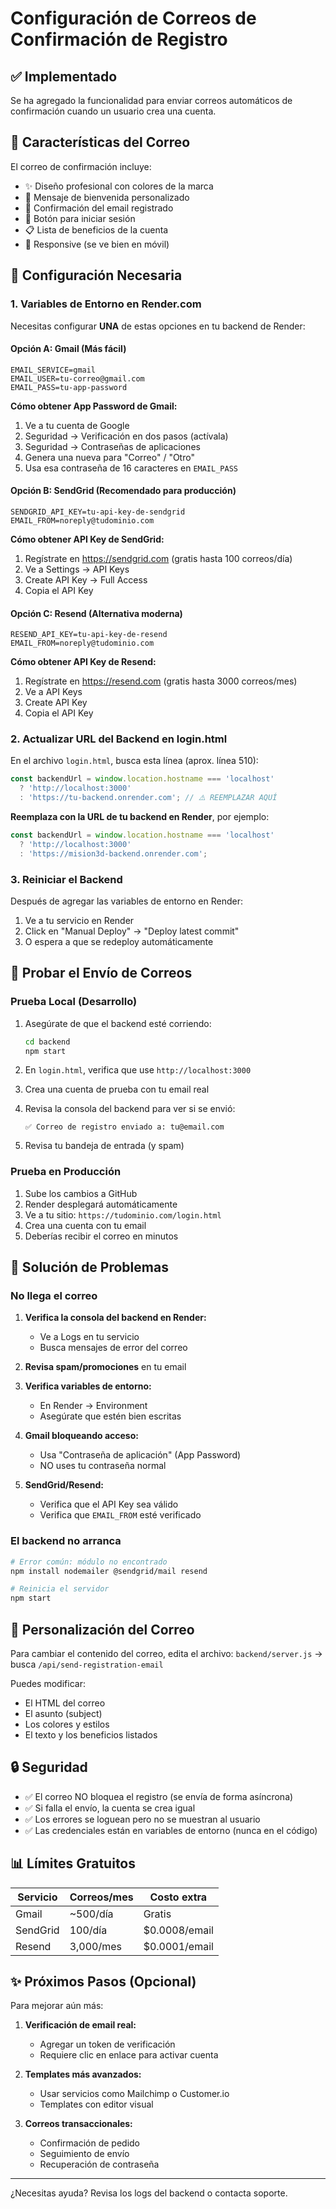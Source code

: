 # Configuración de Correos de Confirmación de Registro

## ✅ Implementado

Se ha agregado la funcionalidad para enviar correos automáticos de confirmación cuando un usuario crea una cuenta.

## 📧 Características del Correo

El correo de confirmación incluye:
- ✨ Diseño profesional con colores de la marca
- 🎨 Mensaje de bienvenida personalizado
- 📧 Confirmación del email registrado
- 🔗 Botón para iniciar sesión
- 📋 Lista de beneficios de la cuenta
- 📱 Responsive (se ve bien en móvil)

## 🔧 Configuración Necesaria

### 1. Variables de Entorno en Render.com

Necesitas configurar **UNA** de estas opciones en tu backend de Render:

#### Opción A: Gmail (Más fácil)
```
EMAIL_SERVICE=gmail
EMAIL_USER=tu-correo@gmail.com
EMAIL_PASS=tu-app-password
```

**Cómo obtener App Password de Gmail:**
1. Ve a tu cuenta de Google
2. Seguridad → Verificación en dos pasos (actívala)
3. Seguridad → Contraseñas de aplicaciones
4. Genera una nueva para "Correo" / "Otro"
5. Usa esa contraseña de 16 caracteres en `EMAIL_PASS`

#### Opción B: SendGrid (Recomendado para producción)
```
SENDGRID_API_KEY=tu-api-key-de-sendgrid
EMAIL_FROM=noreply@tudominio.com
```

**Cómo obtener API Key de SendGrid:**
1. Regístrate en https://sendgrid.com (gratis hasta 100 correos/día)
2. Ve a Settings → API Keys
3. Create API Key → Full Access
4. Copia el API Key

#### Opción C: Resend (Alternativa moderna)
```
RESEND_API_KEY=tu-api-key-de-resend
EMAIL_FROM=noreply@tudominio.com
```

**Cómo obtener API Key de Resend:**
1. Regístrate en https://resend.com (gratis hasta 3000 correos/mes)
2. Ve a API Keys
3. Create API Key
4. Copia el API Key

### 2. Actualizar URL del Backend en login.html

En el archivo `login.html`, busca esta línea (aprox. línea 510):

```javascript
const backendUrl = window.location.hostname === 'localhost' 
  ? 'http://localhost:3000' 
  : 'https://tu-backend.onrender.com'; // ⚠️ REEMPLAZAR AQUÍ
```

**Reemplaza con la URL de tu backend en Render**, por ejemplo:
```javascript
const backendUrl = window.location.hostname === 'localhost' 
  ? 'http://localhost:3000' 
  : 'https://mision3d-backend.onrender.com';
```

### 3. Reiniciar el Backend

Después de agregar las variables de entorno en Render:
1. Ve a tu servicio en Render
2. Click en "Manual Deploy" → "Deploy latest commit"
3. O espera a que se redeploy automáticamente

## 🧪 Probar el Envío de Correos

### Prueba Local (Desarrollo)

1. Asegúrate de que el backend esté corriendo:
   ```bash
   cd backend
   npm start
   ```

2. En `login.html`, verifica que use `http://localhost:3000`

3. Crea una cuenta de prueba con tu email real

4. Revisa la consola del backend para ver si se envió:
   ```
   ✅ Correo de registro enviado a: tu@email.com
   ```

5. Revisa tu bandeja de entrada (y spam)

### Prueba en Producción

1. Sube los cambios a GitHub
2. Render desplegará automáticamente
3. Ve a tu sitio: `https://tudominio.com/login.html`
4. Crea una cuenta con tu email
5. Deberías recibir el correo en minutos

## 🐛 Solución de Problemas

### No llega el correo

1. **Verifica la consola del backend en Render:**
   - Ve a Logs en tu servicio
   - Busca mensajes de error del correo
   
2. **Revisa spam/promociones** en tu email

3. **Verifica variables de entorno:**
   - En Render → Environment
   - Asegúrate que estén bien escritas

4. **Gmail bloqueando acceso:**
   - Usa "Contraseña de aplicación" (App Password)
   - NO uses tu contraseña normal

5. **SendGrid/Resend:**
   - Verifica que el API Key sea válido
   - Verifica que `EMAIL_FROM` esté verificado

### El backend no arranca

```bash
# Error común: módulo no encontrado
npm install nodemailer @sendgrid/mail resend

# Reinicia el servidor
npm start
```

## 📝 Personalización del Correo

Para cambiar el contenido del correo, edita el archivo:
`backend/server.js` → busca `/api/send-registration-email`

Puedes modificar:
- El HTML del correo
- El asunto (subject)
- Los colores y estilos
- El texto y los beneficios listados

## 🔒 Seguridad

- ✅ El correo NO bloquea el registro (se envía de forma asíncrona)
- ✅ Si falla el envío, la cuenta se crea igual
- ✅ Los errores se loguean pero no se muestran al usuario
- ✅ Las credenciales están en variables de entorno (nunca en el código)

## 📊 Límites Gratuitos

| Servicio | Correos/mes | Costo extra |
|----------|-------------|-------------|
| Gmail | ~500/día | Gratis |
| SendGrid | 100/día | $0.0008/email |
| Resend | 3,000/mes | $0.0001/email |

## ✨ Próximos Pasos (Opcional)

Para mejorar aún más:

1. **Verificación de email real:**
   - Agregar un token de verificación
   - Requiere clic en enlace para activar cuenta

2. **Templates más avanzados:**
   - Usar servicios como Mailchimp o Customer.io
   - Templates con editor visual

3. **Correos transaccionales:**
   - Confirmación de pedido
   - Seguimiento de envío
   - Recuperación de contraseña

---

¿Necesitas ayuda? Revisa los logs del backend o contacta soporte.
